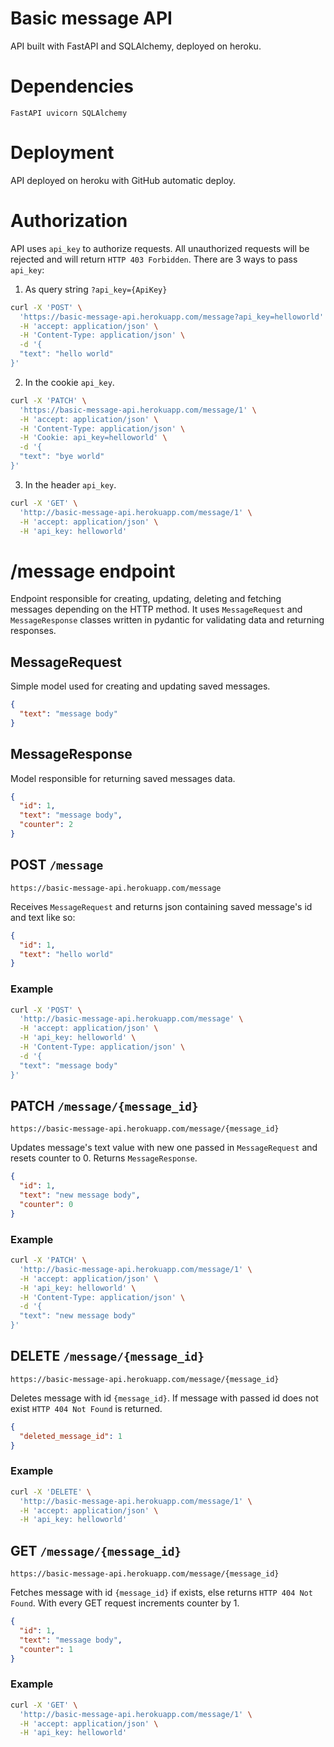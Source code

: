 # Basic message API

API built with FastAPI and SQLAlchemy, deployed on heroku.

# Dependencies

```
FastAPI uvicorn SQLAlchemy
```

# Deployment

API deployed on heroku with GitHub automatic deploy.

# Authorization

API uses `api_key` to authorize requests. All unauthorized requests will be rejected and will return `HTTP 403 Forbidden`.
There are 3 ways to pass `api_key`:

1. As query string `?api_key={ApiKey}`

```bash
curl -X 'POST' \
  'https://basic-message-api.herokuapp.com/message?api_key=helloworld' \
  -H 'accept: application/json' \
  -H 'Content-Type: application/json' \
  -d '{
  "text": "hello world"
}'
```

2. In the cookie `api_key`.

```bash
curl -X 'PATCH' \
  'https://basic-message-api.herokuapp.com/message/1' \
  -H 'accept: application/json' \
  -H 'Content-Type: application/json' \
  -H 'Cookie: api_key=helloworld' \
  -d '{
  "text": "bye world"
}'
```

3. In the header `api_key`.

```bash
curl -X 'GET' \
  'http://basic-message-api.herokuapp.com/message/1' \
  -H 'accept: application/json' \
  -H 'api_key: helloworld'
```

# /message endpoint

Endpoint responsible for creating, updating, deleting and fetching messages depending on the HTTP method. It uses `MessageRequest` and `MessageResponse` classes written in pydantic for validating data and returning responses.

## MessageRequest

Simple model used for creating and updating saved messages.

```json
{
  "text": "message body"
}
```

## MessageResponse

Model responsible for returning saved messages data.

```json
{
  "id": 1,
  "text": "message body",
  "counter": 2
}
```

## POST `/message`

`https://basic-message-api.herokuapp.com/message`

Receives `MessageRequest` and returns json containing saved message's id and text like so:

```json
{
  "id": 1,
  "text": "hello world"
}
```

### Example

```bash
curl -X 'POST' \
  'http://basic-message-api.herokuapp.com/message' \
  -H 'accept: application/json' \
  -H 'api_key: helloworld' \
  -H 'Content-Type: application/json' \
  -d '{
  "text": "message body"
}'
```

## PATCH `/message/{message_id}`

`https://basic-message-api.herokuapp.com/message/{message_id}`

Updates message's text value with new one passed in `MessageRequest` and resets counter to 0. Returns `MessageResponse`.

```json
{
  "id": 1,
  "text": "new message body",
  "counter": 0
}
```

### Example

```bash
curl -X 'PATCH' \
  'http://basic-message-api.herokuapp.com/message/1' \
  -H 'accept: application/json' \
  -H 'api_key: helloworld' \
  -H 'Content-Type: application/json' \
  -d '{
  "text": "new message body"
}'
```

## DELETE `/message/{message_id}`

`https://basic-message-api.herokuapp.com/message/{message_id}`

Deletes message with id `{message_id}`. If message with passed id does not exist `HTTP 404 Not Found` is returned.

```json
{
  "deleted_message_id": 1
}
```

### Example

```bash
curl -X 'DELETE' \
  'http://basic-message-api.herokuapp.com/message/1' \
  -H 'accept: application/json' \
  -H 'api_key: helloworld'
```

## GET `/message/{message_id}`

`https://basic-message-api.herokuapp.com/message/{message_id}`

Fetches message with id `{message_id}` if exists, else returns `HTTP 404 Not Found`. With every GET request increments counter by 1.

```json
{
  "id": 1,
  "text": "message body",
  "counter": 1
}
```

### Example

```bash
curl -X 'GET' \
  'http://basic-message-api.herokuapp.com/message/1' \
  -H 'accept: application/json' \
  -H 'api_key: helloworld'
```

